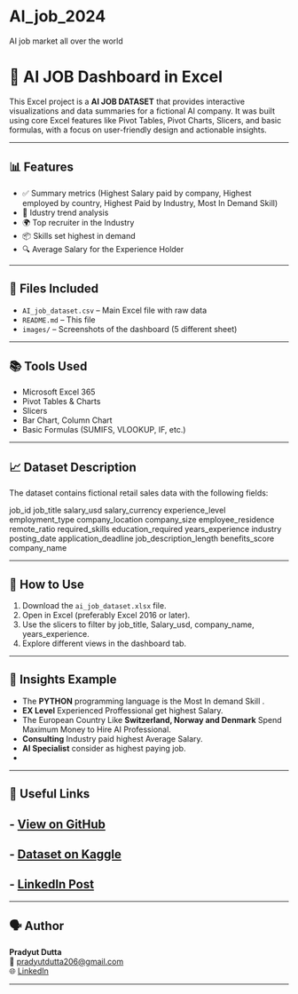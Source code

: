 # AI_job_2024
AI job market all over the world
# 🧾 AI JOB Dashboard in Excel

This Excel project is a **AI JOB DATASET** that provides interactive visualizations and data summaries for a fictional AI company. It was built using core Excel features like Pivot Tables, Pivot Charts, Slicers, and basic formulas, with a focus on user-friendly design and actionable insights.

---

## 📊 Features

- ✅ Summary metrics (Highest Salary paid by company, Highest employed by country, Highest Paid by Industry, Most In Demand Skill)
- 📅 Idustry trend analysis
- 🌍 Top recruiter in the Industry 
- 📦 Skills set highest in demand
- 🔍 Average Salary for the Experience Holder

---

## 📁 Files Included

- `AI_job_dataset.csv` – Main Excel file with  raw data
- `README.md` – This file
- `images/` – Screenshots of the dashboard (5 different sheet)

---

## 📚 Tools Used

- Microsoft Excel 365
- Pivot Tables & Charts
- Slicers
- Bar Chart, Column Chart
- Basic Formulas (SUMIFS, VLOOKUP, IF, etc.)

---

## 📈 Dataset Description

The dataset contains fictional retail sales data with the following fields:

job_id
job_title
salary_usd
salary_currency
experience_level
employment_type
company_location
company_size
employee_residence
remote_ratio
required_skills
education_required
years_experience
industry
posting_date
application_deadline
job_description_length
benefits_score
company_name


---

## 📌 How to Use

1. Download the `ai_job_dataset.xlsx` file.
2. Open in Excel (preferably Excel 2016 or later).
3. Use the slicers to filter by job_title, Salary_usd, company_name, years_experience.
4. Explore different views in the dashboard tab.

---

## 🧠 Insights Example

- The **PYTHON** programming language is the Most In demand Skill .
- **EX Level** Experienced Proffessional get highest Salary.
- The European Country Like **Switzerland, Norway and Denmark** Spend Maximum Money to Hire AI Professional.
- **Consulting** Industry paid highest Average Salary.
- **AI Specialist** consider as highest paying job.
- 
---

## 🔗 Useful Links

## - [View on GitHub](https://github.com/pradyut206/sales-dashboard-excel)
## - [Dataset on Kaggle](https://kaggle.com/yourusername/sales-data)
## - [LinkedIn Post](https://linkedin.com/in/yourusername)

---

## 🗣️ Author

**Pradyut Dutta**  
📧 pradyutdutta206@gmail.com  
🌐 [LinkedIn](https://linkedin.com/in/pradyut-dutta)

---


